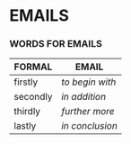# EMAILS
### WORDS FOR EMAILS


| **FORMAL** | **EMAIL** |
|--------|-------|
| firstly | *to begin with* |
| secondly | *in addition* |
| thirdly | *further more* |
| lastly | *in conclusion* |
